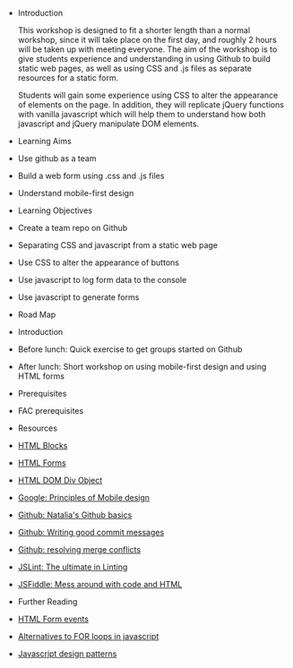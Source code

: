 + Introduction

  This workshop is designed to fit a shorter length than a normal workshop, since it will take place on the first day, and roughly 2 hours will be taken up with meeting everyone. The aim of the workshop is to give students experience and understanding in using Github to build static web pages, as well as using CSS and .js files as separate resources for a static form.

  Students will gain some experience using CSS to alter the appearance of elements on the page. In addition, they will replicate jQuery functions with vanilla javascript which will help them to understand how both javascript and jQuery manipulate DOM elements.

+ Learning Aims
 + Use github as a team
 + Build a web form using .css and .js files
 + Understand mobile-first design

+ Learning Objectives
 + Create a team repo on Github
 + Separating CSS and javascript from a static web page
 + Use CSS to alter the appearance of buttons
 + Use javascript to log form data to the console
 + Use javascript to generate forms

+ Road Map
 + Introduction
 + Before lunch: Quick exercise to get groups started on Github
 + After lunch: Short workshop on using mobile-first design and using HTML forms

+ Prerequisites
 + FAC prerequisites

+ Resources
 + [HTML Blocks](http://www.w3schools.com/html/html_blocks.asp)
 + [HTML Forms](http://www.w3schools.com/tags/tag_form.asp)
 + [HTML DOM Div Object](http://www.w3schools.com/jsref/dom_obj_div.asp)
 + [Google: Principles of Mobile design](https://www.thinkwithgoogle.com/intl/en-gb/)
 + [Github: Natalia's Github basics](https://github.com/NataliaLKB/learn-git-basics)
 + [Github: Writing good commit messages](https://github.com/erlang/otp/wiki/Writing-good-commit-messages)
 + [Github: resolving merge conflicts](https://help.github.com/articles/resolving-a-merge-conflict-from-the-command-line/)
 + [JSLint: The ultimate in Linting](http://www.jslint.com/)
 + [JSFiddle: Mess around with code and HTML](https://jsfiddle.net/)

+ Further Reading
 + [HTML Form events](http://www.w3schools.com/tags/ref_eventattributes.asp)
 + [Alternatives to FOR loops in javascript](http://james.padolsey.com/javascript/looping-in-javascript/)
 + [Javascript design patterns](http://www.addyosmani.com/resources/essentialjsdesignpatterns/book/)
